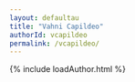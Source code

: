 ```yaml
---
layout: defaultau
title: "Vahni Capildeo"
authorId: vcapildeo
permalink: /vcapildeo/
---
```

{% include loadAuthor.html %}
<script>
    $(document).ready(function(){
        showAuthorBio('{{ page.authorId }}');
   });
</script>